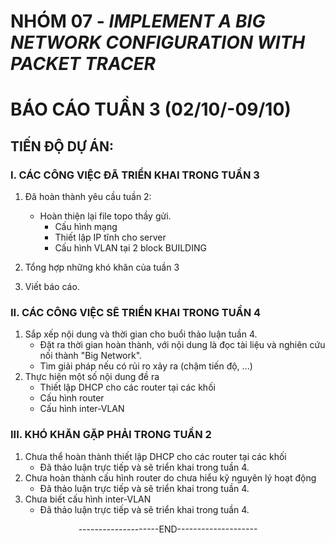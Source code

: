 # NHÓM 07 - ***IMPLEMENT  A BIG NETWORK CONFIGURATION WITH PACKET TRACER***
# BÁO CÁO TUẦN 3 (02/10/-09/10)
## TIẾN ĐỘ DỰ ÁN:
### I. CÁC CÔNG VIỆC ĐÃ TRIỂN KHAI TRONG TUẦN 3
   1. Đã hoàn thành yêu cầu tuần 2: 
      - Hoàn thiện lại file topo thầy gửi.
         * Cấu hình mạng
         + Thiết lập IP tĩnh cho server
         + Cấu hình VLAN tại 2 block BUILDING
  
         
      
   2. Tổng hợp những khó khăn của tuần 3
   3. Viết báo cáo.
### II. CÁC CÔNG VIỆC SẼ TRIỂN KHAI TRONG TUẦN 4
   1. Sắp xếp nội dung và thời gian cho buổi thảo luận tuần 4.
        * Đặt ra thời gian hoàn thành, với nội dung là đọc tài liệu và nghiên cứu nối thành "Big Network".
        * Tìm giải pháp nếu có rủi ro xảy ra (chậm tiến độ, ...)
   2. Thực hiện một số nội dung đề ra
         + Thiết lập DHCP cho các router tại các khối
         + Cấu hình router
         + Cấu hình inter-VLAN
### III. KHÓ KHĂN GẶP PHẢI TRONG TUẦN 2
   1. Chưa thể hoàn thành thiết lập DHCP cho các router tại các khối
      - Đã thảo luận trực tiếp và sẽ triển khai trong tuần 4.
   2. Chưa hoàn thành cấu hình router do chưa hiểu kỹ nguyên lý hoạt động
      - Đã thảo luận trực tiếp và sẽ triển khai trong tuần 4.
   3. Chưa biết cấu hình inter-VLAN
      - Đã thảo luận trực tiếp và sẽ triển khai trong tuần 4.



<div align="center">--------------------END--------------------</div>







